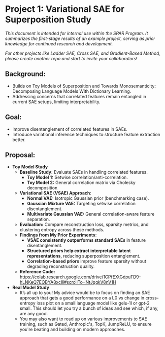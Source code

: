 # Project 1: Variational SAE for Superposition Study

*This document is intended for internal use within the SPAR Program. It summarizes the first-stage results of an example project, serving as prior knowledge for continued research and development.*

*For other projects like Ladder SAE, Cross SAE, and Gradient-Based Method, please create another repo and start to invite your collaborators!*

## Background:
+ Builds on Toy Models of Superposition and Towards Monosemanticity: Decomposing Language Models With Dictionary Learning.
+ Addressing concerns that correlated features remain entangled in current SAE setups, limiting interpretability.
## Goal:
+ Improve disentanglement of correlated features in SAEs.
+ Introduce variational inference techniques to structure feature extraction better.
## Proposal:
+ **Toy Model Study**
  + **Baseline Study:** Evaluate SAEs in handling correlated features.
    + **Toy Model 1:** Setwise correlation/anti-correlation.
    + **Toy Model 2:** General correlation matrix via Cholesky decomposition.
  + **Variational SAE (VSAE) Approach:**
    + **Normal VAE:** Isotropic Gaussian prior (benchmarking case).
    + **Gaussian Mixture VAE:** Targeting setwise correlation disentanglement.
    + **Multivariate Gaussian VAE:** General correlation-aware feature separation.
  + **Evaluation:** Compare reconstruction loss, sparsity metrics, and clustering entropy across these methods.
  + **Findings from My Prior Experiments:** 
    + **VSAE consistently outperforms standard SAEs** in feature disentanglement.
    + **Structured priors help extract interpretable latent representations**, reducing superposition entanglement.
    + **Correlation-based priors** improve feature sparsity without degrading reconstruction quality.
  + **Reference Code:** https://colab.research.google.com/drive/1CPfEXtGdpuTD9-hLNKeQ7EQBYA8xcIli#scrollTo=NtJqqkV8nV1H
+ **Real Model Study**
  + It’s all up to you! My advice would be to focus on finding an SAE approach that gets a good performance on a L0 vs change in cross-entropy loss plot on a small language model like gelu-1l or gpt-2 small. This should let you try a bunch of ideas and see which, if any, are any good.
  + You may also want to read up on various improvements to SAE training, such as Gated, Anthropic's, TopK, JumpReLU, to ensure you're beating and building on modern approaches.
